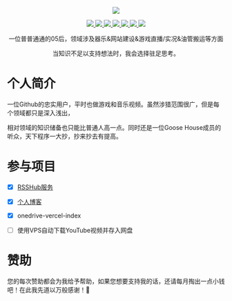 <!--
 * @Description: My profile
 * @Autor: wjkcxs(Mr.eAt)
 * @Date: 2022.7.02 start
 * @Message:  Enjoy your time in github!
-->

<p align="center">
  <a href="https://github.com/wjkcxs">
    <img src="https://github-readme-stats.vercel.app/api?username=wjkcxs&count_private=true&include_all_commits=true&layout=compact&bg_color=30,e96443,904e95&title_color=fff&text_color=fff"/"/>
  </a>
</p>
 
 <p align="center">
  </a>
    <a href="https://www.facebook.com/profile.php?id=100077767820000">
    <img src="https://img.shields.io/badge/%F0%9F%98%B7-Facebook-blue" />
  </a>
  <a href="https://discord.gg/7XS8cJRWCC">
    <img src="https://img.shields.io/badge/%F0%9F%A4%AF-Discord-blue" />
  </a>
  <a href="[https://space.bilibili.com/2108295476
](https://space.bilibili.com/2108295476)">
    <img src="https://img.shields.io/badge/%F0%9F%8D%9C-BiliBili-blue" />
  </a>                                                                    
  <a href="https://www.youtube.com/channel/UCIJMy04FtNFm5DIRzB1ED2A">
    <img src="https://img.shields.io/badge/%F0%9F%8D%AB-Youtube-blue" />                                                                    
  </a>
  <a href="https://steamcommunity.com/profiles/76561199086787119">
    <img src="https://img.shields.io/badge/%F0%9F%8E%AE-Steam-blue" />                                                                    
  </a>
  <a href="https://www.twitch.tv/wjkcxs">
    <img src="https://img.shields.io/badge/%F0%9F%8E%AB-Twitch-blue" />                                                                    
  </a>
  <a href="https://weibo.com/u/7513136437">
    <img src="https://img.shields.io/badge/%F0%9F%93%BA-Weibo-blue" />                                                                                                   </a>                                                                     
</p>

<p align="center">
  一位普普通通的05后，领域涉及器乐&网站建设&游戏直播/实况&油管搬运等方面
</p>

<p align="center">
  当知识不足以支持想法时，我会选择驻足思考。
</p>

# 个人简介
一位Github的忠实用户，平时也做游戏和音乐视频。虽然涉猎范围很广，但是每个领域都只是深入浅出，

相对领域的知识储备也只能比普通人高一点。同时还是一位Goose House成员的听众，天下程序一大抄，抄来抄去有提高。
                 
# 参与项目
  - [x] [RSSHub服务](https://github.com/wjkcxs/RSSHub)
  - [x] [个人博客](https://github.com/wjkcxs/wjkcxs.github.io) 
  - [x] onedrive-vercel-index
  - [ ] 使用VPS自动下载YouTube视频并存入网盘
  

# **赞助**
您的每次赞助都会为我给予帮助，如果您想要支持我的话，还请每月掏出一点小钱吧！在此我先道以万般感谢！🙌              
               
  
 


